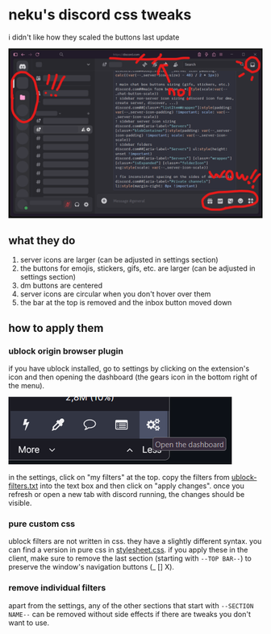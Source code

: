 # neku's discord css tweaks
i didn't like how they scaled the buttons last update

![preview of how it looks with silly red highlights](media/screen.png)

## what they do
1. server icons are larger (can be adjusted in settings section)
2. the buttons for emojis, stickers, gifs, etc. are larger (can be adjusted in settings section)
3. dm buttons are centered
4. server icons are circular when you don't hover over them
5. the bar at the top is removed and the inbox button moved down

## how to apply them
### ublock origin browser plugin
if you have ublock installed, go to settings by clicking on the extension's icon and then opening the dashboard (the gears icon in the bottom right of the menu).

![where to find the settings](media/ublock-settings.png)

in the settings, click on "my filters" at the top. copy the filters from [ublock-filters.txt](ublock-filters.txt) into the text box and then click on "apply changes". once you refresh or open a new tab with discord running, the changes should be visible.

### pure custom css
ublock filters are not written in css. they have a slightly different syntax. you can find a version in pure css in [stylesheet.css](stylesheet.css).
if you apply these in the client, make sure to remove the last section (starting with `--TOP BAR--`) to preserve the window's navigation buttons (_ [] X).

### remove individual filters
apart from the settings, any of the other sections that start with `--SECTION NAME--` can be removed without side effects if there are tweaks you don't want to use.
